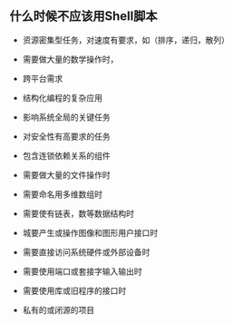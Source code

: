 ## 什么时候不应该用Shell脚本

- 资源密集型任务，对速度有要求，如（排序，递归，散列）

- 需要做大量的数学操作时，

- 跨平台需求

- 结构化编程的复杂应用

- 影响系统全局的关键任务

- 对安全性有高要求的任务

- 包含连锁依赖关系的组件

- 需要做大量的文件操作时

- 需要命名用多维数组时

- 需要使有链表，数等数据结构时

- 城要产生或操作图像和图形用户接口时

- 需要直接访问系统硬件或外部设备时

- 需要使用端口或套接字输入输出时

- 需要使用库或旧程序的接口时

- 私有的或闭源的项目

  ​